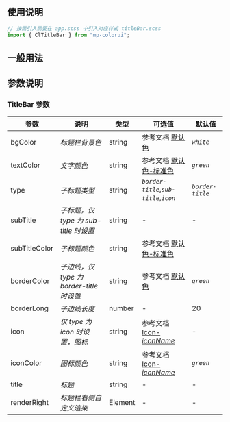 ## 使用说明

```jsx
// 按需引入需要在 app.scss 中引入对应样式 titleBar.scss
import { ClTitleBar } from "mp-colorui";
```

## 一般用法

<CodeShow componentName='titleBar' />

## 参数说明

### TitleBar 参数

| 参数          | 说明                                     | 类型    | 可选值                                             | 默认值           |
| ------------- | ---------------------------------------- | ------- | -------------------------------------------------- | ---------------- |
| bgColor       | _标题栏背景色_                           | string  | 参考文档 [默认色](/mp-colorui-doc/home/color)                     | _`white`_        |
| textColor     | _文字颜色_                               | string  | 参考文档 [默认色-标准色](/mp-colorui-doc/home/color#标准色)    | _`green`_        |
| type          | _子标题类型_                             | string  | _`border-title`_,_`sub-title`_,_`icon`_            | _`border-title`_ |
| subTitle      | _子标题，仅 type 为 sub-title 时设置_    | string  | -                                                  | -                |
| subTitleColor | _子标题颜色_                             | string  | 参考文档 [默认色-标准色](/mp-colorui-doc/home/color#标准色)    |                  |
| borderColor   | _子边线，仅 type 为 border-title 时设置_ | string  | 参考文档 [默认色](/mp-colorui-doc/home/color)                     | _`green`_        |
| borderLong    | _子边线长度_                             | number  | -                                                  | 20               |
| icon          | _仅 type 为 icon 时设置，图标_           | string  | 参考文档 [Icon-_iconName_](/mp-colorui-doc/base/icon#iconname) | -                |
| iconColor     | _图标颜色_                               | string  | 参考文档 [Icon-_iconName_](/mp-colorui-doc/base/icon#iconname) | _`green`_        |
| title         | _标题_                                   | string  | -                                                  | -                |
| renderRight   | _标题栏右侧自定义渲染_                   | Element | -                                                  | -                |

<FloatPhone url="https://yinliangdream.github.io/mp-colorui-h5-demo/#/pages/components/titleBar/index" />
